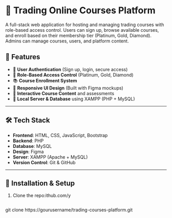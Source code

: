 # 💼 Trading Online Courses Platform

A full-stack web application for hosting and managing trading courses with role-based access control. Users can sign up, browse available courses, and enroll based on their membership tier (Platinum, Gold, Diamond). Admins can manage courses, users, and platform content.

## 🚀 Features

- 🔐 **User Authentication** (Sign up, login, secure access)
- 👤 **Role-Based Access Control** (Platinum, Gold, Diamond)
- 📚 **Course Enrollment System**
- 📱 **Responsive UI Design** (Built with Figma mockups)
- 📝 **Interactive Course Content** and assessments
- 💽 **Local Server & Database** using XAMPP (PHP + MySQL)

---

## 🛠️ Tech Stack

- **Frontend**: HTML, CSS, JavaScript, Bootstrap
- **Backend**: PHP
- **Database**: MySQL
- **Design**: Figma
- **Server**: XAMPP (Apache + MySQL)
- **Version Control**: Git & GitHub

---



## 🔧 Installation & Setup

1. Clone the repo:ithub.com/y
   ```bash
git clone https://gourusername/trading-courses-platform.git


   
